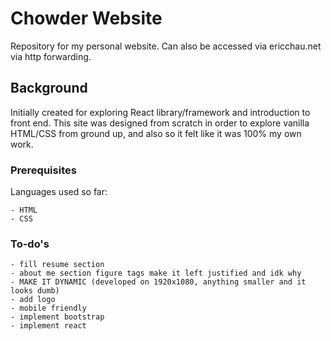 # Chowder Website

Repository for my personal website. Can also be accessed via ericchau.net via http forwarding.

## Background

Initially created for exploring React library/framework and introduction to front end. This site was designed from scratch in order to explore vanilla HTML/CSS from ground up, and also so it felt like it was 100% my own work.

### Prerequisites

Languages used so far:

```
- HTML
- CSS
```

### To-do's

```
- fill resume section
- about me section figure tags make it left justified and idk why
- MAKE IT DYNAMIC (developed on 1920x1080, anything smaller and it looks dumb)
- add logo
- mobile friendly
- implement bootstrap
- implement react
```
